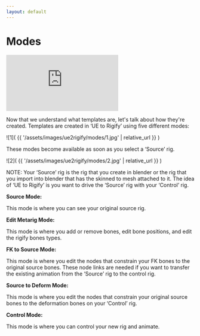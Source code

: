 ```yaml
---
layout: default
---
```


# Modes

<iframe src="https://www.youtube.com/embed/yDMt8FeXoe4" frameborder="0" allow="accelerometer; autoplay; clipboard-write; encrypted-media; gyroscope; picture-in-picture" allowfullscreen></iframe>


Now that we understand what templates are, let's talk about how they're created. Templates are created in ‘UE to Rigify’ using five different modes:

![1]( {{ '/assets/images/ue2rigify/modes/1.jpg' | relative_url }} )

These modes become available as soon as you select a ‘Source’ rig.

![2]( {{ '/assets/images/ue2rigify/modes/2.jpg' | relative_url }} )

NOTE:
Your ‘Source’ rig is the rig that you create in blender or the rig that you import into blender that has the skinned to mesh attached to it. The idea of ‘UE to Rigify’ is you want to drive the ‘Source’ rig with your ‘Control’ rig.


**Source Mode:**

This mode is where you can see your original source rig.


**Edit Metarig Mode:**

This mode is where you add or remove bones, edit bone positions, and edit the rigify bones types.


**FK to Source Mode:**

This mode is where you edit the nodes that constrain your FK bones to the original source bones. These node links are needed if you want to transfer the existing animation from the ‘Source’ rig to the control rig.


**Source to Deform Mode:**

This mode is where you edit the nodes that constrain your original source bones to the deformation bones on your ‘Control’ rig.


**Control Mode:**

This mode is where you can control your new rig and animate.
